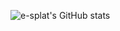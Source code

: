 ![e-splat's GitHub stats](https://github-readme-stats.vercel.app/api?username=e-splat&show_icons=true&theme=dark)
